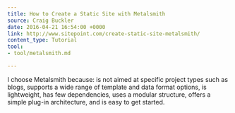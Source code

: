 ```yaml
---
title: How to Create a Static Site with Metalsmith
source: Craig Buckler
date: 2016-04-21 16:54:00 +0000
link: http://www.sitepoint.com/create-static-site-metalsmith/
content_type: Tutorial
tool:
- tool/metalsmith.md

---
```

I choose Metalsmith because: is not aimed at specific project types such as blogs, supports a wide range of template and data format options, is lightweight, has few dependencies, uses a modular structure, offers a simple plug-in architecture, and is easy to get started.

